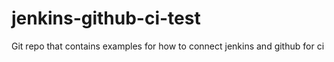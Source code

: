 # jenkins-github-ci-test
Git repo that contains examples for how to connect jenkins and github for ci
